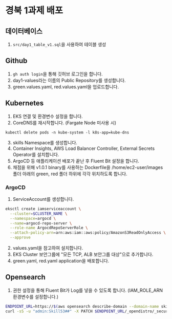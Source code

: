 # 경북 1과제 배포
## 데이터베이스
1. `src/day1_table_v1.sql`을 사용하여 테이블 생성

## Github
1. `gh auth login`을 통해 깃허브 로그인을 합니다.
2. day1-values라는 이름의 Public Repository를 생성합니다.
3. green.values.yaml, red.values.yaml을 업로드합니다.

## Kubernetes
1. EKS 연결 및 환경변수 설정을 합니다.
2. CoreDNS를 재시작합니다. (Fargate Node 미사용 시)
```
kubectl delete pods -n kube-system -l k8s-app=kube-dns
```
3. skills Namespace를 생성합니다.
4. Container Insights, AWS Load Balancer Controller, External Secrets Operator를 설치합니다.
5. ArgoCD 등 애플리케이션 배포가 끝난 후 Fluent Bit 설정을 합니다.
6. 채점을 위해 v1.0.1 binary를 사용하는 Dockerfile을 /home/ec2-user/images 폴더 아래의 green, red 폴더 하위에 각각 위치하도록 합니다.

### ArgoCD
1. ServiceAccount를 생성합니다.
``` bash
eksctl create iamserviceaccount \
  --cluster=$CLUSTER_NAME \
  --namespace=argocd \
  --name=argocd-repo-server \
  --role-name ArgocdRepoServerRole \
  --attach-policy-arn=arn:aws:iam::aws:policy/AmazonS3ReadOnlyAccess \
  --approve
```
2. values.yaml을 참고하여 설치합니다.
3. EKS Cluster 보안그룹에 "모든 TCP, ALB 보안그룹 대상"으로 추가합니다.
4. green.yaml, red.yaml application을 배포합니다.

## Opensearch
1. 권한 설정을 통해 Fluent Bit가 Log를 넣을 수 있도록 합니다. (IAM_ROLE_ARN 환경변수를 설정합니다.)
``` bash
ENDPOINT_URL=https://$(aws opensearch describe-domain --domain-name skills-opensearch --output text --query "DomainStatus.Endpoint")
curl -sS -u "admin:Skill53##" -X PATCH $ENDPOINT_URL/_opendistro/_security/api/rolesmapping/all_access?pretty -H 'Content-Type: application/json' -d '[{"op": "add", "path": "/backend_roles", "value": ["'$IAM_ROLE_ARN'"]}]'
```

